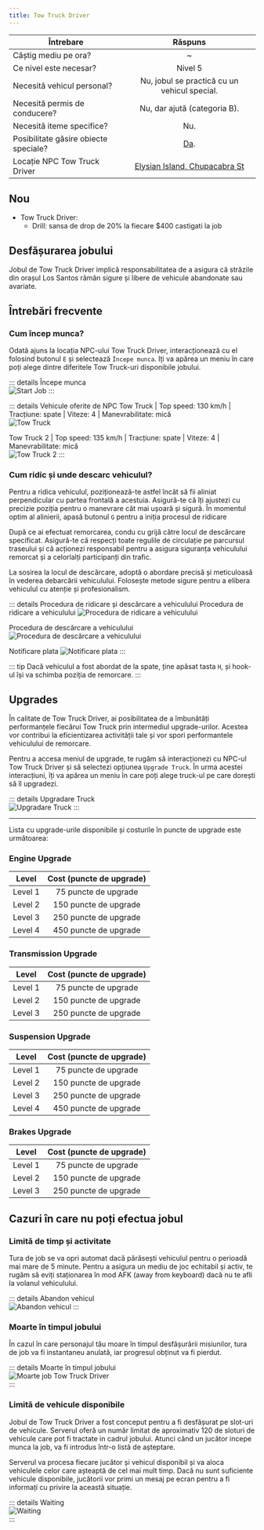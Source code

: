 ```yaml
---
title: Tow Truck Driver
---
```


| Întrebare   | Răspuns |
| ----------- | :-----------: |
| Câștig mediu pe ora? | ~<Dinero :amount='1700' /> |
| Ce nivel este necesar? | Nivel 5 |
| Necesită vehicul personal? | Nu, jobul se practică cu un vehicul special. |
| Necesită permis de conducere? | Nu, dar ajută (categoria B). |
| Necesită iteme specifice? | Nu. |
| Posibilitate găsire obiecte speciale? | [Da](#nou). |
| Locație NPC Tow Truck Driver | [Elysian Island, Chupacabra St](https://i.imgur.com/ozXA6Bx.png)  |

## Nou

- Tow Truck Driver:
    - Drill: sansa de drop de 20% la fiecare $400 castigati la job


## Desfășurarea jobului  

Jobul de Tow Truck Driver implică responsabilitatea de a asigura că străzile din orașul Los Santos rămân sigure și libere de vehicule abandonate sau avariate.

## Întrebări frecvente

### Cum încep munca?

Odată ajuns la locația NPC-ului Tow Truck Driver, interacționează cu el folosind butonul `E` și selectează `Începe munca`. Iți va apărea un meniu în care poți alege dintre diferitele Tow Truck-uri disponibile jobului.

::: details Începe munca  
  <Image src="https://i.imgur.com/BkqZ3d2.gif" alt="Start Job" />
:::  

::: details Vehicule oferite de NPC 
  Tow Truck | Top speed: 130 km/h | Tracțiune: spate | Viteze: 4 | Manevrabilitate: mică  
  <Image src="https://i.imgur.com/j8IekTa.png" alt="Tow Truck" />
  
  Tow Truck 2 | Top speed: 135 km/h | Tracțiune: spate | Viteze: 4 | Manevrabilitate: mică  
  <Image src="https://i.imgur.com/pekeXnK.png" alt="Tow Truck 2" />
::: 
 
### Cum ridic și unde descarc vehiculul?  

Pentru a ridica vehiculul, poziționează-te astfel încât să fii aliniat perpendicular cu partea frontală a acestuia. Asigură-te că îți ajustezi cu precizie poziția pentru o manevrare cât mai ușoară și sigură. În momentul optim al alinierii, apasă butonul `G` pentru a iniția procesul de ridicare

După ce ai efectuat remorcarea, condu cu grijă către locul de descărcare specificat. Asigură-te că respecți toate regulile de circulație pe parcursul traseului și că acționezi responsabil pentru a asigura siguranța vehiculului remorcat și a celorlalți participanți din trafic.

La sosirea la locul de descărcare, adoptă o abordare precisă și meticuloasă în vederea debarcării vehiculului. Folosește metode sigure pentru a elibera vehiculul cu atenție și profesionalism.

::: details Procedura de ridicare și descărcare a vehiculului
  Procedura de ridicare a vehiculului 
  <Image src="https://i.imgur.com/yA9STXM.gif" alt="Procedura de ridicare a vehiculului" />
  
  Procedura de descărcare a vehiculului
  <Image src="https://i.imgur.com/amnqARc.gif" alt="Procedura de descărcare a vehiculului" />
  
  Notificare plata
  <Image src="https://i.imgur.com/0M4NBWF.png" alt="Notificare plata" />
:::  

::: tip
Dacă vehiculul a fost abordat de la spate, ține apăsat tasta `H`, și hook-ul își va schimba poziția de remorcare.
:::

## Upgrades

În calitate de Tow Truck Driver, ai posibilitatea de a îmbunătăți performanțele fiecărui Tow Truck prin intermediul upgrade-urilor. Acestea vor contribui la eficientizarea activității tale și vor spori performantele vehiculului de remorcare. 

Pentru a accesa meniul de upgrade, te rugăm să interacționezi cu NPC-ul Tow Truck Driver și să selectezi opțiunea `Upgrade Truck`. În urma acestei interacțiuni, îți va apărea un meniu în care poți alege truck-ul pe care dorești să îl upgradezi.

::: details Upgradare Truck  
  <Image src="https://i.imgur.com/ytM0VWQ.gif" alt="Upgradare Truck" />
:::  

---

Lista cu upgrade-urile disponibile și costurile în puncte de upgrade este următoarea:

 <!-- [TowTruckVehicleUpgrades.Engine]: [75, 150, 250, 450],
      [TowTruckVehicleUpgrades.Transmission]: [75, 250, 450],
      [TowTruckVehicleUpgrades.Suspension]: [75, 150, 250, 450],
      [TowTruckVehicleUpgrades.Brakes]: [75, 150, 250] -->

### Engine Upgrade

| Level | Cost (puncte de upgrade) |
| ----------- | :-----------: |
| Level 1 | 75 puncte de upgrade |
| Level 2 | 150 puncte de upgrade |
| Level 3 | 250 puncte de upgrade |
| Level 4 | 450 puncte de upgrade |

###  Transmission Upgrade

| Level | Cost (puncte de upgrade) |
| ----------- | :-----------: |
| Level 1 | 75 puncte de upgrade |
| Level 2 | 150 puncte de upgrade |
| Level 3 | 250 puncte de upgrade |

###  Suspension Upgrade

| Level | Cost (puncte de upgrade) |
| ----------- | :-----------: |
| Level 1 | 75 puncte de upgrade |
| Level 2 | 150 puncte de upgrade |
| Level 3 | 250 puncte de upgrade |
| Level 4 | 450 puncte de upgrade |

###  Brakes Upgrade

| Level | Cost (puncte de upgrade) |
| ----------- | :-----------: |
| Level 1 | 75 puncte de upgrade |
| Level 2 | 150 puncte de upgrade |
| Level 3 | 250 puncte de upgrade |

## Cazuri în care nu poți efectua jobul  

### Limită de timp și activitate 

Tura de job se va opri automat dacă părăsești vehiculul pentru o perioadă mai mare de 5 minute. Pentru a asigura un mediu de joc echitabil și activ, te rugăm să eviți staționarea în mod AFK (away from keyboard) dacă nu te afli la volanul vehiculului.

::: details Abandon vehicul  
<Image src="https://i.imgur.com/X498ql8.png" alt="Abandon vehicul" />
:::  

### Moarte în timpul jobului

În cazul în care personajul tău moare în timpul desfășurării misiunilor, tura de job va fi instantaneu anulată, iar progresul obținut va fi pierdut.

::: details Moarte în timpul jobului  
 <Image src="https://i.imgur.com/zaz9CYG.png" alt="Moarte job Tow Truck Driver" />  
:::  

### Limită de vehicule disponibile

Jobul de Tow Truck Driver a fost conceput pentru a fi desfășurat pe slot-uri de vehicule. Serverul oferă un număr limitat de aproximativ 120 de sloturi de vehicule care pot fi tractate in cadrul jobului. Atunci când un jucător incepe munca la job, va fi introdus într-o listă de așteptare. 

Serverul va procesa fiecare jucător și vehicul disponibil și va aloca vehiculele celor care așteaptă de cel mai mult timp. Dacă nu sunt suficiente vehicule disponibile, jucătorii vor primi un mesaj pe ecran pentru a fi informați cu privire la această situație.

::: details Waiting  
 <Image src="https://i.imgur.com/5jmZXwP.png" alt="Waiting" />  
:::  
